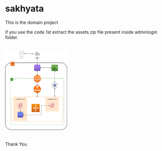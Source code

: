 # sakhyata

This is the domain project 

if you use the code 1st extract the assets.zip file present inside adminlogin folder.
<br><br><br>
<img src="https://raw.githubusercontent.com/chinmayakumarbiswal/sakhyat.tech/main/sakhyat_arc.png" height="auto" width="200px">
<br><br><br>
Thank You

